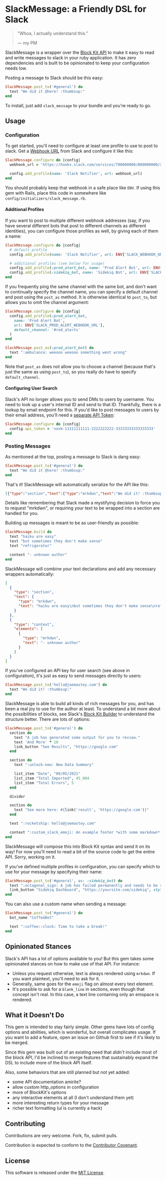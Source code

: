 SlackMessage: a Friendly DSL for Slack
=============

> "Whoa, I actually understand this."
>
>  — my PM

SlackMessage is a wrapper over the [Block Kit
API](https://app.slack.com/block-kit-builder/) to make it easy to read and
write messages to slack in your ruby application. It has zero dependencies and
is built to be opinionated to keep your configuration needs low.

Posting a message to Slack should be this easy:

```ruby
SlackMessage.post_to('#general') do
  text "We did it @here! :thumbsup:"
end
```

To install, just add `slack_message` to your bundle and you're ready to go.


Usage
------------

### Configuration

To get started, you'll need to configure at least one profile to use to post
to slack. Get a [Webhook URL](https://slack.com/help/articles/115005265063-Incoming-webhooks-for-Slack)
from Slack and configure it like this:

```ruby
SlackMessage.configure do |config|
  webhook_url = 'https://hooks.slack.com/services/T00000000/B00000000/XXXXXXXXXXXXXXXXXXXXXXXX'

  config.add_profile(name: 'Slack Notifier', url: webhook_url)
end
```

You should probably keep that webhook in a safe place like `ENV`. If using this
gem with Rails, place this code in somewhere like
`config/initializers/slack_message.rb`.

#### Additional Profiles

If you want to post to multiple different webhook addresses (say, if you have
several different bots that post to different channels as different identities),
you can configure those profiles as well, by giving each of them a name:

```ruby
SlackMessage.configure do |config|
  # default profile
  config.add_profile(name: 'Slack Notifier', url: ENV['SLACK_WEBHOOK_URL'])

  # additional profiles (see below for usage)
  config.add_profile(:prod_alert_bot, name: 'Prod Alert Bot', url: ENV['SLACK_PROD_ALERT_WEBHOOK_URL'])
  config.add_profile(:sidekiq_bot, name: 'Sidekiq Bot', url: ENV['SLACK_SIDEKIQ_WEBHOOK_URL'])
end
```

If you frequently ping the same channel with the same bot, and don't want to
continually specify the channel name, you can specify a default channel and
post using the `post_as` method. It is otherwise identical to `post_to`, but
allows you to omit the channel argument:

```ruby
SlackMessage.configure do |config|
  config.add_profile(:prod_alert_bot,
    name: 'Prod Alert Bot',
    url: ENV['SLACK_PROD_ALERT_WEBHOOK_URL'],
    default_channel: '#red_alerts'
  )
end

SlackMessage.post_as(:prod_alert_bot) do
  text ":ambulance: weeooo weeooo something went wrong"
end
```

Note that `post_as` does not allow you to choose a channel (because that's just
the same as using `post_to`), so you really do have to specify `default_channel`.

#### Configuring User Search

Slack's API no longer allows you to send DMs to users by username. You need to
look up a user's internal ID and send to that ID. Thankfully, there is a lookup
by email endpoint for this. If you'd like to post messages to users by their
email address, you'll need a
[separate API Token](https://api.slack.com/tutorials/tracks/getting-a-token):

```ruby
SlackMessage.configure do |config|
  config.api_token = 'xoxb-11111111111-2222222222-33333333333333333'
end
```

### Posting Messages

As mentioned at the top, posting a message to Slack is dang easy:

```ruby
SlackMessage.post_to('#general') do
  text "We did it @here! :thumbsup:"
end
```

That's it! SlackMessage will automatically serialize for the API like this:

```json
[{"type":"section","text":{"type":"mrkdwn","text":"We did it! :thumbsup:"}}]
```

Details like remembering that Slack made a mystifying decision to force you to
request "mrkdwn", or requiring your text to be wrapped into a section are handled
for you.

Building up messages is meant to be as user-friendly as possible:

```ruby
SlackMessage.build do
  text "haiku are easy"
  text "but sometimes they don't make sense"
  text "refrigerator"

  context "- unknown author"
end
```

SlackMessage will combine your text declarations and add any necessary wrappers
automatically:

```json
[
  {
    "type": "section",
    "text": {
      "type": "mrkdwn",
      "text": "haiku are easy\nbut sometimes they don't make sense\nrefrigerator"
    }
  },
  {
    "type": "context",
    "elements": [
      {
        "type": "mrkdwn",
        "text": "- unknown author"
      }
    ]
  }
]
```

If you've configured an API key for user search (see above in configuration),
it's just as easy to send messages directly to users:

```ruby
SlackMessage.post_to('hello@joemastey.com') do
  text "We did it! :thumbsup:"
end
```

SlackMessage is able to build all kinds of rich messages for you, and has been
a real joy to use for the author at least. To understand a bit more about the
possibilities of blocks, see Slack's [Block Kit
Builder](https://app.slack.com/block-kit-builder/) to understand the structure
better. There are lots of options:

```ruby
SlackMessage.post_to('#general') do
  section do
    text "A job has generated some output for you to review."
    text 'And More' * 10
    link_button "See Results", "https://google.com"
  end

  section do
    text ":unlock-new: New Data Summary"

    list_item "Date", "09/05/2021"
    list_item "Total Imported", 45_004
    list_item "Total Errors", 5
  end

  divider

  section do
    text "See more here: #{link('result', 'https://google.com')}"
  end

  text ":rocketship: hello@joemastey.com"

  context ":custom_slack_emoji: An example footer *with some markdown*."
end
```

SlackMessage will compose this into Block Kit syntax and send it on its way!
For now you'll need to read a bit of the source code to get the entire API. Sorry,
working on it.

If you've defined multiple profiles in configuration, you can specify which to
use for your message by specifying their name:

```ruby
SlackMessage.post_to('#general', as: :sidekiq_bot) do
  text ":octagonal_sign: A job has failed permanently and needs to be rescued."
  link_button "Sidekiq Dashboard", "https://yoursite.com/sidekiq", style: :danger
end
```

You can also use a custom name when sending a message:

```ruby
SlackMessage.post_to('#general') do
  bot_name "CoffeeBot"

  text ":coffee::clock: Time to take a break!"
end
```

Opinionated Stances
------------

Slack's API has a lot of options available to you! But this gem takes some
opinionated stances on how to make use of that API. For instance:

* Unless you request otherwise, text is always rendered using `mrkdwn`. If you
  want plaintext, you'll need to ask for it.
* Generally, same goes for the `emoji` flag on almost every text element.
* It's possible to ask for a `blank_line` in sections, even though that concept
  isn't real. In this case, a text line containing only an emspace is rendered.

What it Doesn't Do
------------

This gem is intended to stay fairly simple. Other gems have lots of config
options and abilities, which is wonderful, but overall complicates usage. If
you want to add a feature, open an issue on Github first to see if it's likely
to be merged.

Since this gem was built out of an existing need that _didn't_ include most of
the block API, I'd be inclined to merge features that sustainably expand the
DSL to include more of the block API itself.

Also, some behaviors that are still planned but not yet added:

* some API documentation amirite?
* allow custom http_options in configuration
* more of BlockKit's options
* any interactive elements at all (I don't understand them yet)
* more interesting return types for your message
* richer text formatting (ul is currently a hack)

Contributing
------------

Contributions are very welcome. Fork, fix, submit pulls.

Contribution is expected to conform to the [Contributor Covenant](https://github.com/jmmastey/slack_message/blob/master/CODE_OF_CONDUCT.md).

License
------------

This software is released under the [MIT License](https://github.com/jmmastey/slack_message/blob/master/MIT-LICENSE).
